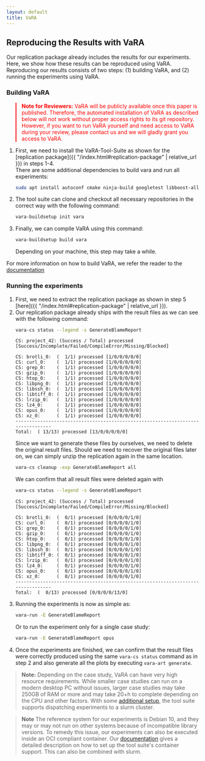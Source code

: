 ```yaml
---
layout: default
title: VaRA
---
```


## Reproducing the Results with VaRA

Our replication package already includes the results for our experiments. 
Here, we show how these results can be reproduced using VaRA.
Reproducing our results consists of two steps: (1) building VaRA, and (2) running the experiments using VaRA.

### Building VaRA

<blockquote style="color: #ff0000; border-left-color: #ff0000;">
   <p>
      <strong>Note for Reviewers:</strong>
      VaRA will be publicly available once this paper is published.
      Therefore, the automated installation of VaRA as described below will not work without proper access rights to its git repository.
      However, if you want to run VaRA yourself and need access to VaRA during your review, please contact us and we will gladly grant you access to VaRA.
   </p>
</blockquote>

1. First, we need to install the VaRA-Tool-Suite as shown for the [replication package]({{ "/index.html#replication-package" | relative_url }}) in steps 1-4.<br/>
   There are some additional dependencies to build vara and run all experiments:
   ```bash
   sudo apt install autoconf cmake ninja-build googletest libboost-all-dev libpapi-dev libsqlite3-dev libxml2-dev libcurl4-openssl-dev
   ```
2. The tool suite can clone and checkout all necessary repositories in the correct way with the following command:
   ```bash
   vara-buildsetup init vara
   ```
3. Finally, we can compile VaRA using this command:
   ```bash
   vara-buildsetup build vara
   ```
   Depending on your machine, this step may take a while.

For more information on how to build VaRA, we refer the reader to the [documentation](https://vara.readthedocs.io/en/vara-dev/vara-ts/vara-buildsetup.html)


### Running the experiments

1. First, we need to extract the replication package as shown in step 5 [here]({{ "/index.html#replication-package" | relative_url }}).
2. Our replication package already ships with the result files as we can see with the following command:
   ```bash
   vara-cs status --legend -s GenerateBlameReport
   ```
   ```
   CS: project_42: (Success / Total) processed [Success/Incomplete/Failed/CompileError/Missing/Blocked]

   CS: brotli_0:  (  1/1) processed [1/0/0/0/0/0]
   CS: curl_0:    (  1/1) processed [1/0/0/0/0/0]
   CS: grep_0:    (  1/1) processed [1/0/0/0/0/0]
   CS: gzip_0:    (  1/1) processed [1/0/0/0/0/0]
   CS: htop_0:    (  1/1) processed [1/0/0/0/0/0]
   CS: libpng_0:  (  1/1) processed [1/0/0/0/0/0]
   CS: libssh_0:  (  1/1) processed [1/0/0/0/0/0]
   CS: libtiff_0: (  1/1) processed [1/0/0/0/0/0]
   CS: lrzip_0:   (  1/1) processed [1/0/0/0/0/0]
   CS: lz4_0:     (  1/1) processed [1/0/0/0/0/0]
   CS: opus_0:    (  1/1) processed [1/0/0/0/0/0]
   CS: xz_0:      (  1/1) processed [1/0/0/0/0/0]
   --------------------------------------------------------------------------------
   Total:  ( 13/13) processed [13/0/0/0/0/0]
   ```
   Since we want to generate these files by ourselves, we need to delete the original result files.
   Should we need to recover the original files later on, we can simply unzip the replication again in the same location.
   ```bash
   vara-cs cleanup -exp GenerateBlameReport all
   ```
   We can confirm that all result files were deleted again with
   ```bash
   vara-cs status --legend -s GenerateBlameReport
   ```
   ```
   CS: project_42: (Success / Total) processed [Success/Incomplete/Failed/CompileError/Missing/Blocked]

   CS: brotli_0:  (  0/1) processed [0/0/0/0/1/0]
   CS: curl_0:    (  0/1) processed [0/0/0/0/1/0]
   CS: grep_0:    (  0/1) processed [0/0/0/0/1/0]
   CS: gzip_0:    (  0/1) processed [0/0/0/0/1/0]
   CS: htop_0:    (  0/1) processed [0/0/0/0/1/0]
   CS: libpng_0:  (  0/1) processed [0/0/0/0/1/0]
   CS: libssh_0:  (  0/1) processed [0/0/0/0/1/0]
   CS: libtiff_0: (  0/1) processed [0/0/0/0/1/0]
   CS: lrzip_0:   (  0/1) processed [0/0/0/0/1/0]
   CS: lz4_0:     (  0/1) processed [0/0/0/0/1/0]
   CS: opus_0:    (  0/1) processed [0/0/0/0/1/0]
   CS: xz_0:      (  0/1) processed [0/0/0/0/1/0]
   --------------------------------------------------------------------------------
   Total:  (  0/13) processed [0/0/0/0/13/0]
   ```
3. Running the experiments is now as simple as:
   ```bash
   vara-run -E GenerateBlameReport
   ```
   Or to run the experiment only for a single case study:
   ```bash
   vara-run -E GenerateBlameReport opus
   ```
4. Once the experiments are finished, we can confirm that the result files were correctly produced using the same `vara-cs status` command as in step 2 and also generate all the plots by executing `vara-art generate`.

> **Note:** Depending on the case study, VaRA can have very high resource requirements.
>           While smaller case studies can run on a modern desktop PC without issues, larger case studies may take 250GB of RAM or more and may take 20+h to complete depending on the CPU and other factors.
>           With some [additional setup](https://vara.readthedocs.io/en/vara-dev/vara-ts/slurm.html), the tool suite supports dispatching experiments to a slurm cluster.


> **Note** The reference system for our experiments is Debian 10, and they may or may not run on other systems because of incompatible library versions.
>          To remedy this issue, our experiments can also be executed inside an OCI compliant container.
>          Our [documentation](https://vara.readthedocs.io/en/vara-dev/tutorials/container_guide.html) gives a detailed description on how to set up the tool suite's container support.
>          This can also be combined with slurm.